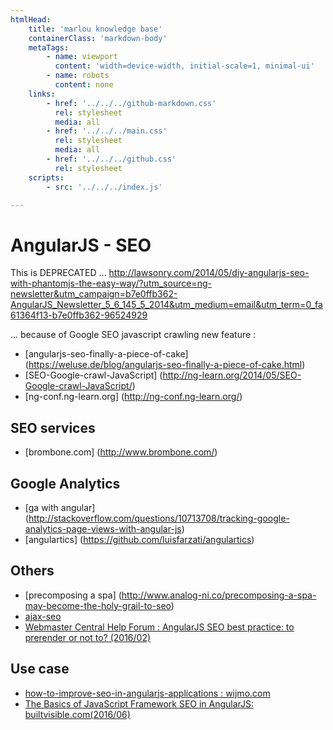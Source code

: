 ```yaml
---
htmlHead:
    title: 'marlou knowledge base' 
    containerClass: 'markdown-body'
    metaTags:
        - name: viewport
          content: 'width=device-width, initial-scale=1, minimal-ui'
        - name: robots
          content: none
    links:
        - href: '../../../github-markdown.css'
          rel: stylesheet
          media: all
        - href: '../../../main.css'
          rel: stylesheet
          media: all
        - href: '../../../github.css'
          rel: stylesheet
    scripts:
        - src: '../../../index.js'

---
```


# AngularJS - SEO

This is DEPRECATED ...
http://lawsonry.com/2014/05/diy-angularjs-seo-with-phantomjs-the-easy-way/?utm_source=ng-newsletter&utm_campaign=b7e0ffb362-AngularJS_Newsletter_5_6_145_5_2014&utm_medium=email&utm_term=0_fa61364f13-b7e0ffb362-96524929

... because of Google SEO javascript crawling new feature :
- [angularjs-seo-finally-a-piece-of-cake] (https://weluse.de/blog/angularjs-seo-finally-a-piece-of-cake.html)
- [SEO-Google-crawl-JavaScript] (http://ng-learn.org/2014/05/SEO-Google-crawl-JavaScript/)
- [ng-conf.ng-learn.org] (http://ng-conf.ng-learn.org/)

## SEO services

- [brombone.com] (http://www.brombone.com/)

## Google Analytics

- [ga with angular] (http://stackoverflow.com/questions/10713708/tracking-google-analytics-page-views-with-angular-js)
- [angulartics] (https://github.com/luisfarzati/angulartics)

## Others

- [precomposing a spa] (http://www.analog-ni.co/precomposing-a-spa-may-become-the-holy-grail-to-seo)
- [ajax-seo](https://github.com/liuwenchao/ajax-seo)
- [Webmaster Central Help Forum : AngularJS SEO best practice: to prerender or not to? (2016/02)](https://productforums.google.com/forum/#!topic/webmasters/M8DKibaGLPI)

## Use case

- [how-to-improve-seo-in-angularjs-applications : wijmo.com](http://wijmo.com/blog/how-to-improve-seo-in-angularjs-applications/)
- [The Basics of JavaScript Framework SEO in AngularJS: builtvisible.com(2016/06)](https://builtvisible.com/javascript-framework-seo/)
